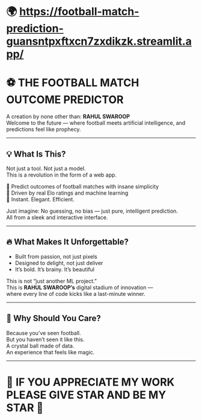 # 🌍 https://football-match-prediction-guansntpxftxcn7zxdikzk.streamlit.app/

# ⚽ THE FOOTBALL MATCH OUTCOME PREDICTOR

A creation by none other than: **RAHUL SWAROOP**  
Welcome to the future — where football meets artificial intelligence, and predictions feel like prophecy.

---

## 💡 What Is This?

Not just a tool. Not just a model.  
This is a revolution in the form of a web app.

🔮 Predict outcomes of football matches with insane simplicity  
🧠 Driven by real Elo ratings and machine learning  
🚀 Instant. Elegant. Efficient.

Just imagine: No guessing, no bias — just pure, intelligent prediction.  
All from a sleek and interactive interface.

---

## 🔥 What Makes It Unforgettable?

- Built from passion, not just pixels  
- Designed to delight, not just deliver  
- It’s bold. It’s brainy. It’s beautiful

This is not “just another ML project.”  
This is **RAHUL SWAROOP’s** digital stadium of innovation —  
where every line of code kicks like a last-minute winner.

---

## 👑 Why Should You Care?

Because you’ve seen football.  
But you haven’t seen it like this.  
A crystal ball made of data.  
An experience that feels like magic.

---

# 🌟 IF YOU APPRECIATE MY WORK PLEASE GIVE STAR AND BE MY STAR 🌟
